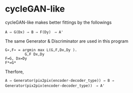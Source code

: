 # cycleGAN-like
cycleGAN-like makes better fittings by the followings

    A ⇒ G(Dx) ⇒ B ⇒ F(Dy)　⇒ A'
The same Generator & Discriminator are used in this program

    G∗,F∗ = argmin max L(G,F,Dx,Dy ).
             G,F Dx,Dy
    F=G, Dx=Dy
    F*=G*
Therfore,

    A ⇒ Generator(pix2pix(encoder-decoder_type)) ⇒ B ⇒ Generator(pix2pix(encoder-decoder_type))　⇒ A'

